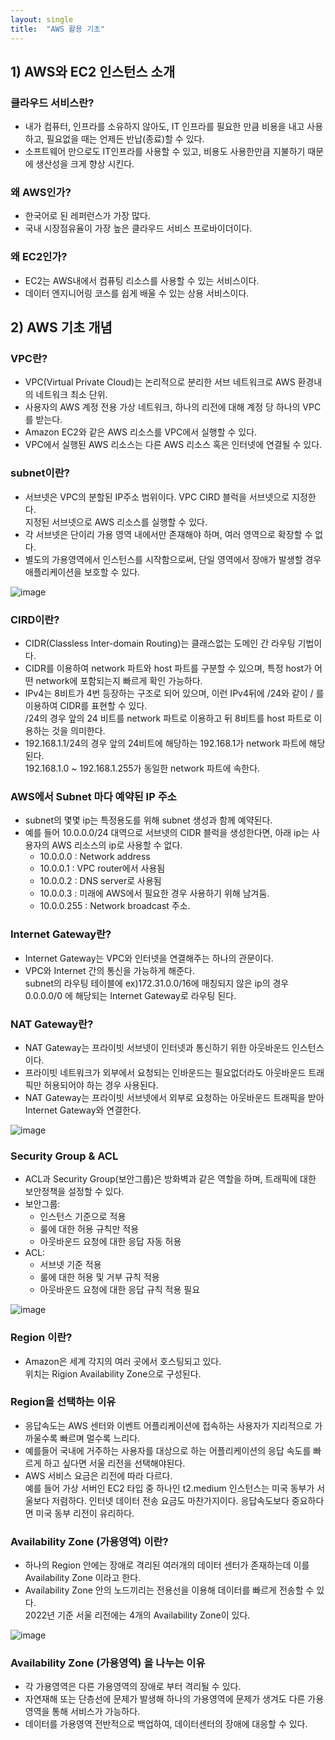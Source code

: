 ```yaml
---
layout: single
title:  "AWS 활용 기초"
---
```



## 1) AWS와 EC2 인스턴스 소개


### 클라우드 서비스란?
- 내가 컴퓨터, 인프라를 소유하지 않아도, IT 인프라를 필요한 만큼 비용을 내고 사용하고, 필요없을 때는 언제든 반납(종료)할 수 있다.
- 소프트웨어 만으로도 IT인프라를 사용할 수 있고, 비용도 사용한만큼 지불하기 때문에 생산성을 크게 향상 시킨다.


### 왜 AWS인가?
- 한국어로 된 레퍼런스가 가장 많다.
- 국내 시장점유율이 가장 높은 클라우드 서비스 프로바이더이다.


### 왜 EC2인가?
- EC2는 AWS내에서 컴퓨팅 리소스를 사용할 수 있는 서비스이다.
- 데이터 엔지니어링 코스를 쉽게 배울 수 있는 상용 서비스이다.


## 2) AWS 기초 개념


### VPC란?
- VPC(Virtual Private Cloud)는 논리적으로 분리한 서브 네트워크로 AWS 환경내의 네트워크 최소 단위.
- 사용자의 AWS 계정 전용 가상 네트워크, 하나의 리전에 대해 계정 당 하나의 VPC를 받는다.
- Amazon EC2와 같은 AWS 리소스를 VPC에서 실행할 수 있다.
- VPC에서 실행된 AWS 리소스는 다른 AWS 리소스 혹은 인터넷에 연결될 수 있다.


### subnet이란?
- 서브넷은 VPC의 분할된 IP주소 범위이다.    VPC CIRD 블럭을 서브넷으로 지정한다.   
지정된 서브넷으로 AWS 리소스를 실행할 수 있다.
- 각 서브넷은 단이리 가용 영역 내에서만 존재해야 하며, 여러 영역으로 확장할 수 없다.
- 별도의 가용영역에서 인스턴스를 시작함으로써, 단일 영역에서 장애가 발생할 경우 애플리케이션을 보호할 수 있다.

![image](https://user-images.githubusercontent.com/55589616/184460675-08eba205-d97a-4924-8c0c-a0ff505e9f63.png)


### CIRD이란?
- CIDR(Classless Inter-domain Routing)는 클래스없는 도메인 간 라우팅 기법이다.
- CIDR를 이용하여 network 파트와 host 파트를 구분할 수 있으며, 특정 host가 어떤 network에 포함되는지 빠르게 확인 가능하다.
- IPv4는 8비트가 4번 등장하는 구조로 되어 있으며, 이런 IPv4뒤에 /24와 같이 / 를 이용하여 CIDR를 표현할 수 있다.   
/24의 경우 앞의 24 비트를 network 파트로 이용하고 뒤 8비트를 host 파트로 이용하는 것을 의미한다.
- 192.168.1.1/24의 경우 앞의 24비트에 해당하는 192.168.1가 network 파트에 해당된다.   
192.168.1.0 ~ 192.168.1.255가 동일한 network 파트에 속한다.


### AWS에서 Subnet 마다 예약된 IP 주소
- subnet의 몇몇 ip는 특정용도를 위해 subnet 생성과 함께 예약된다.
- 예를 들어 10.0.0.0/24 대역으로 서브넷의 CIDR 블럭을 생성한다면, 아래 ip는 사용자의 AWS 리소스의 ip로 사용할 수 없다.
    - 10.0.0.0 : Network address   
    - 10.0.0.1 : VPC router에서 사용됨   
    - 10.0.0.2 : DNS server로 사용됨   
    - 10.0.0.3 : 미래에 AWS에서 필요한 경우 사용하기 위해 남겨둠.   
    - 10.0.0.255 : Network broadcast 주소.   


### Internet Gateway란?
- Internet Gateway는 VPC와 인터넷을 연결해주는 하나의 관문이다.
- VPC와 Internet 간의 통신을 가능하게 해준다.   
subnet의 라우팅 테이블에 ex)172.31.0.0/16에 매칭되지 않은 ip의 경우 0.0.0.0/0 에 해당되는 Internet Gateway로 라우팅 된다.


### NAT Gateway란?
- NAT Gateway는 프라이빗 서브넷이 인터넷과 통신하기 위한 아웃바운드 인스턴스이다.
- 프라이빗 네트워크가 외부에서 요청되는 인바운드는 필요없더라도 아웃바운드 트래픽만 허용되어야 하는 경우 사용된다.
- NAT Gateway는 프라이빗 서브넷에서 외부로 요청하는 아웃바운드 트래픽을 받아 Internet Gateway와 연결한다.

![image](https://user-images.githubusercontent.com/55589616/184460713-b6778c24-ec15-4dad-8a66-e12a515f6423.png)


### Security Group & ACL
- ACL과 Security Group(보안그룹)은 방화벽과 같은 역할을 하며, 트래픽에 대한 보안정책을 설정할 수 있다.
- 보안그룹:
    - 인스턴스 기준으로 적용
    - 룰에 대한 허용 규칙만 적용
    - 아웃바운드 요청에 대한 응답 자동 허용
- ACL:
    - 서브넷 기준 적용
    - 룰에 대한 허용 및 거부 규칙 적용
    - 아웃바운드 요청에 대한 응답 규칙 적용 필요

![image](https://user-images.githubusercontent.com/55589616/184460754-31628f67-f726-4bfa-98cb-70394805a0ad.png)


### Region 이란?
- Amazon은 세계 각지의 여러 곳에서 호스팅되고 있다.   
위치는 Rigion Availability Zone으로 구성된다.


### Region을 선택하는 이유
- 응답속도는 AWS 센터와 이벤트 어플리케이션에 접속하는 사용자가 지리적으로 가까울수록 빠르며 멀수록 느리다.
- 예를들어 국내에 거주하는 사용자를 대상으로 하는 어플리케이션의 응답 속도를 빠르게 하고 싶다면 서울 리전을 선택해야된다.
- AWS 서비스 요금은 리전에 따라 다르다.   
예를 들어 가상 서버인 EC2 타입 중 하나인 t2.medium 인스턴스는 미국 동부가 서울보다 저렴하다. 인터넷 데이터 전송 요금도 마찬가지이다. 응답속도보다 중요하다면 미국 동부 리전이 유리하다.


### Availability Zone (가용영역) 이란?
- 하나의 Region 안에는 장애로 격리된 여러개의 데이터 센터가 존재하는데 이를 Availability Zone 이라고 한다.
- Availability Zone 안의 노드끼리는 전용선을 이용해 데이터를 빠르게 전송할 수 있다.   
2022년 기준 서울 리전에는 4개의 Availability Zone이 있다. 

![image](https://user-images.githubusercontent.com/55589616/184461209-cedd8868-b54e-4d06-ab48-4a14424c8334.png)


### Availability Zone (가용영역) 을 나누는 이유
- 각 가용영역은 다른 가용영역의 장애로 부터 격리될 수 있다.
- 자연재해 또는 단층선에 문제가 발생해 하나의 가용영역에 문제가 생겨도 다른 가용영역을 통해 서비스가 가능하다.
- 데이터를 가용영역 전반적으로 백업하여, 데이터센터의 장애에 대응할 수 있다.

